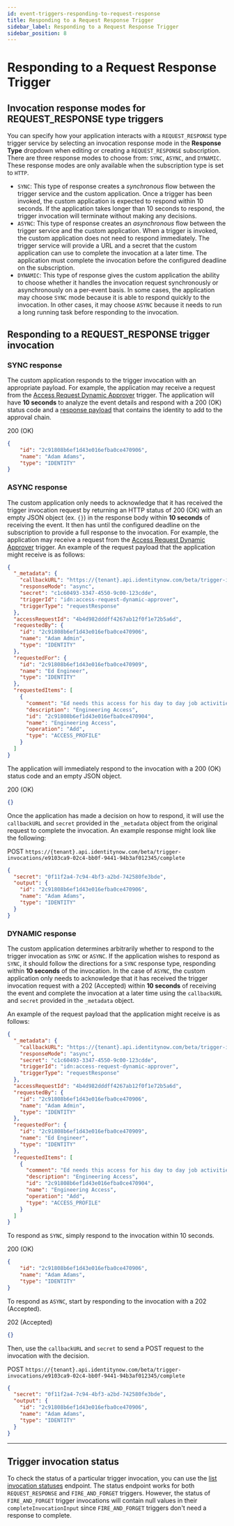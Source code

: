 ```yaml
---
id: event-triggers-responding-to-request-response
title: Responding to a Request Response Trigger
sidebar_label: Responding to a Request Response Trigger
sidebar_position: 8
---
```


# Responding to a Request Response Trigger

## Invocation response modes for REQUEST_RESPONSE type triggers

You can specify how your application interacts with a `REQUEST_RESPONSE` type trigger service by selecting an invocation response mode in the **Response Type** dropdown when editing or creating a `REQUEST_RESPONSE` subscription. There are three response modes to choose from: `SYNC`, `ASYNC`, and `DYNAMIC`.  These response modes are only available when the subscription type is set to `HTTP`.

- `SYNC`: This type of response creates a *synchronous* flow between the trigger service and the custom application. Once a trigger has been invoked, the custom application is expected to respond within 10 seconds. If the application takes longer than 10 seconds to respond, the trigger invocation will terminate without making any decisions.
- `ASYNC`: This type of response creates an *asynchronous* flow between the trigger service and the custom application. When a trigger is invoked, the custom application does not need to respond immediately. The trigger service will provide a URL and a secret that the custom application can use to complete the invocation at a later time.  The application must complete the invocation before the configured deadline on the subscription.
- `DYNAMIC`: This type of response gives the custom application the ability to choose whether it handles the invocation request synchronously or asynchronously on a per-event basis. In some cases, the application may choose `SYNC` mode because it is able to respond quickly to the invocation. In other cases, it may choose `ASYNC` because it needs to run a long running task before responding to the invocation.

## Responding to a REQUEST_RESPONSE trigger invocation

### SYNC response

The custom application responds to the trigger invocation with an appropriate payload.  For example, the application may receive a request from the [Access Request Dynamic Approver](https://developer.sailpoint.com/apis/beta/#tag/Event-Trigger-Models) trigger.  The application will have **10 seconds** to analyze the event details and respond with a 200 (OK) status code and a [response payload](https://developer.sailpoint.com/apis/beta/#section/Access-Request-Dynamic-Approver-Event-Trigger-Input) that contains the identity to add to the approval chain.

200 (OK)

```json
{
    "id": "2c91808b6ef1d43e016efba0ce470906",
    "name": "Adam Adams",
    "type": "IDENTITY"
}
```

### ASYNC response

The custom application only needs to acknowledge that it has received the trigger invocation request by returning an HTTP status of 200 (OK) with an empty JSON object (ex. `{}`) in the response body within **10 seconds** of receiving the event.  It then has until the configured deadline on the subscription to provide a full response to the invocation.  For example, the application may receive a request from the [Access Request Dynamic Approver](https://developer.sailpoint.com/apis/beta/#tag/Event-Trigger-Models) trigger.  An example of the request payload that the application might receive is as follows:

```json
{
  "_metadata": {
    "callbackURL": "https://{tenant}.api.identitynow.com/beta/trigger-invocations/e9103ca9-02c4-bb0f-9441-94b3af012345/complete",
    "responseMode": "async",
    "secret": "c1c60493-3347-4550-9c00-123cdde",
    "triggerId": "idn:access-request-dynamic-approver",
    "triggerType": "requestResponse"
  },
  "accessRequestId": "4b4d982dddff4267ab12f0f1e72b5a6d",
  "requestedBy": {
    "id": "2c91808b6ef1d43e016efba0ce470906",
    "name": "Adam Admin",
    "type": "IDENTITY"
  },
  "requestedFor": {
    "id": "2c91808b6ef1d43e016efba0ce470909",
    "name": "Ed Engineer",
    "type": "IDENTITY"
  },
  "requestedItems": [
    {
      "comment": "Ed needs this access for his day to day job activities",
      "description": "Engineering Access",
      "id": "2c91808b6ef1d43e016efba0ce470904",
      "name": "Engineering Access",
      "operation": "Add",
      "type": "ACCESS_PROFILE"
    }
  ]
}
```

The application will immediately respond to the invocation with a 200 (OK) status code and an empty JSON object.  

200 (OK)

```json
{}
```

Once the application has made a decision on how to respond, it will use the `callbackURL` and `secret` provided in the `_metadata` object from the original request to complete the invocation.  An example response might look like the following:

POST `https://{tenant}.api.identitynow.com/beta/trigger-invocations/e9103ca9-02c4-bb0f-9441-94b3af012345/complete`

```json
{
  "secret": "0f11f2a4-7c94-4bf3-a2bd-742580fe3bde",
  "output": {
    "id": "2c91808b6ef1d43e016efba0ce470906",
    "name": "Adam Adams",
    "type": "IDENTITY"
  }
}
```

### DYNAMIC response

The custom application determines arbitrarily whether to respond to the trigger invocation as `SYNC` or `ASYNC`. If the application wishes to respond as `SYNC`, it should follow the directions for a `SYNC` response type, responding within **10 seconds** of the invocation.  In the case of `ASYNC`, the custom application only needs to acknowledge that it has received the trigger invocation request with a 202 (Accepted) within **10 seconds** of receiving the event and complete the invocation at a later time using the `callbackURL` and `secret` provided in the `_metadata` object.

An example of the request payload that the application might receive is as follows:

```json
{
  "_metadata": {
    "callbackURL": "https://{tenant}.api.identitynow.com/beta/trigger-invocations/e9103ca9-02c4-bb0f-9441-94b3af012345/complete",
    "responseMode": "async",
    "secret": "c1c60493-3347-4550-9c00-123cdde",
    "triggerId": "idn:access-request-dynamic-approver",
    "triggerType": "requestResponse"
  },
  "accessRequestId": "4b4d982dddff4267ab12f0f1e72b5a6d",
  "requestedBy": {
    "id": "2c91808b6ef1d43e016efba0ce470906",
    "name": "Adam Admin",
    "type": "IDENTITY"
  },
  "requestedFor": {
    "id": "2c91808b6ef1d43e016efba0ce470909",
    "name": "Ed Engineer",
    "type": "IDENTITY"
  },
  "requestedItems": [
    {
      "comment": "Ed needs this access for his day to day job activities",
      "description": "Engineering Access",
      "id": "2c91808b6ef1d43e016efba0ce470904",
      "name": "Engineering Access",
      "operation": "Add",
      "type": "ACCESS_PROFILE"
    }
  ]
}
```

To respond as `SYNC`, simply respond to the invocation within 10 seconds.

200 (OK)

```json
{
    "id": "2c91808b6ef1d43e016efba0ce470906",
    "name": "Adam Adams",
    "type": "IDENTITY"
}
```

To respond as `ASYNC`, start by responding to the invocation with a 202 (Accepted).

202 (Accepted)

```json
{}
```

Then, use the `callbackURL` and `secret` to send a POST request to the invocation with the decision.

POST `https://{tenant}.api.identitynow.com/beta/trigger-invocations/e9103ca9-02c4-bb0f-9441-94b3af012345/complete`

```json
{
  "secret": "0f11f2a4-7c94-4bf3-a2bd-742580fe3bde",
  "output": {
    "id": "2c91808b6ef1d43e016efba0ce470906",
    "name": "Adam Adams",
    "type": "IDENTITY"
  }
}
```

---

## Trigger invocation status

To check the status of a particular trigger invocation, you can use the [list invocation statuses](https://developer.sailpoint.com/apis/beta/#operation/listInvocationStatus) endpoint.  The status endpoint works for both `REQUEST_RESPONSE` and `FIRE_AND_FORGET` triggers. However, the status of `FIRE_AND_FORGET` trigger invocations will contain null values in their `completeInvocationInput` since `FIRE_AND_FORGET` triggers don't need a response to complete.